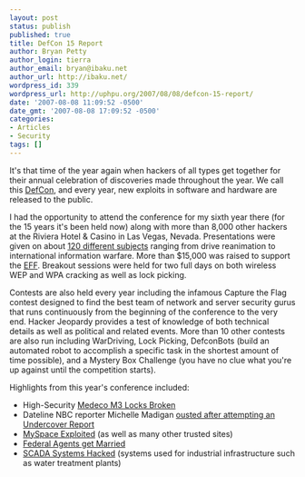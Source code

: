 ```yaml
---
layout: post
status: publish
published: true
title: DefCon 15 Report
author: Bryan Petty
author_login: tierra
author_email: bryan@ibaku.net
author_url: http://ibaku.net/
wordpress_id: 339
wordpress_url: http://uphpu.org/2007/08/08/defcon-15-report/
date: '2007-08-08 11:09:52 -0500'
date_gmt: '2007-08-08 17:09:52 -0500'
categories:
- Articles
- Security
tags: []
---
```

<p>It's that time of the year again when hackers of all types get together for their annual celebration of discoveries made throughout the year. We call this <a href="http://www.defcon.org/">DefCon</a>, and every year, new exploits in software and hardware are released to the public.</p>
<p>I had the opportunity to attend the conference for my sixth year there (for the 15 years it's been held now) along with more than 8,000 other hackers at the Riviera Hotel &amp; Casino in Las Vegas, Nevada. Presentations were given on about <a href="http://defcon.org/html/defcon-15/dc-15-speakers.html">120 different subjects</a> ranging from drive reanimation to international information warfare. More than $15,000 was raised to support the <a href="http://www.eff.org/">EFF</a>. Breakout sessions were held for two full days on both wireless WEP and WPA cracking as well as lock picking.</p>
<p>Contests are also held every year including the infamous Capture the Flag contest designed to find the best team of network and server security gurus that runs continuously from the beginning of the conference to the very end. Hacker Jeopardy provides a test of knowledge of both technical details as well as political and related events. More than 10 other contests are also run including WarDriving, Lock Picking, DefconBots (build an automated robot to accomplish a specific task in the shortest amount of time possible), and a Mystery Box Challenge (you have no clue what you're up against until the competition starts).</p>
<p>Highlights from this year's conference included:</p>
<ul>
<li>High-Security <a href="http://blog.wired.com/27bstroke6/2007/08/jennalynn-a-12-.html">Medeco M3 Locks Broken</a></li>
<li>Dateline NBC reporter Michelle Madigan <a href="http://www.informationweek.com/industries/showArticle.jhtml?articleID=201203316">ousted after attempting an Undercover Report</a></li>
<li><a href="http://abcnews.go.com/Technology/wireStory?id=3450820">MySpace Exploited</a> (as well as many other trusted sites)</li>
<li><a href="http://blog.wired.com/27bstroke6/2007/08/i-married-a-fed.html">Federal Agents get Married</a></li>
<li><a href="http://www.forbes.com/feeds/ap/2007/08/05/ap3988176.html">SCADA Systems Hacked</a> (systems used for industrial infrastructure such as water treatment plants)</li>
</ul>
